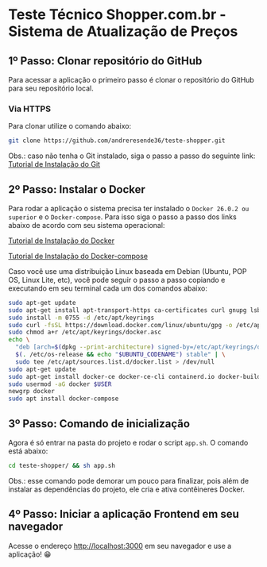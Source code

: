 # Teste Técnico Shopper.com.br - Sistema de Atualização de Preços

## 1º Passo: Clonar repositório do GitHub

Para acessar a aplicação o primeiro passo é clonar o repositório do GitHub para seu repositório local.

### Via HTTPS

Para clonar utilize o comando abaixo:

```bash
git clone https://github.com/andreresende36/teste-shopper.git
```

Obs.: caso não tenha o Git instalado, siga o passo a passo do seguinte link: [Tutorial de Instalação do Git](https://git-scm.com/book/pt-br/v2/Come%C3%A7ando-Instalando-o-Git)

## 2º Passo: Instalar o Docker

Para rodar a aplicação o sistema precisa ter instalado o `Docker 26.0.2 ou superior` e o `Docker-compose`. Para isso siga o passo a passo dos links abaixo de acordo com seu sistema operacional:

[Tutorial de Instalação do Docker](https://docs.docker.com/engine/install/)

[Tutorial de Instalação do Docker-compose](https://docs.docker.com/compose/install/)

Caso você use uma distribuição Linux baseada em Debian (Ubuntu, POP OS, Linux Lite, etc), você pode seguir o passo a passo copiando e executando em seu terminal cada um dos comandos abaixo:

```bash
sudo apt-get update
sudo apt-get install apt-transport-https ca-certificates curl gnupg lsb-release
sudo install -m 0755 -d /etc/apt/keyrings
sudo curl -fsSL https://download.docker.com/linux/ubuntu/gpg -o /etc/apt/keyrings/docker.asc
sudo chmod a+r /etc/apt/keyrings/docker.asc
echo \
  "deb [arch=$(dpkg --print-architecture) signed-by=/etc/apt/keyrings/docker.asc] https://download.docker.com/linux/ubuntu \
  $(. /etc/os-release && echo "$UBUNTU_CODENAME") stable" | \
  sudo tee /etc/apt/sources.list.d/docker.list > /dev/null
sudo apt-get update
sudo apt-get install docker-ce docker-ce-cli containerd.io docker-buildx-plugin docker-compose-plugin
sudo usermod -aG docker $USER
newgrp docker
sudo apt install docker-compose
```

## 3º Passo: Comando de inicialização

Agora é só entrar na pasta do projeto e rodar o script `app.sh`. O comando está abaixo:

```bash
cd teste-shopper/ && sh app.sh
```

Obs.: esse comando pode demorar um pouco para finalizar, pois além de instalar as dependências do projeto, ele cria e ativa contêineres Docker.

## 4º Passo: Iniciar a aplicação Frontend em seu navegador

Acesse o endereço [http://localhost:3000](http://localhost:3000) em seu navegador e use a aplicação! 😁
